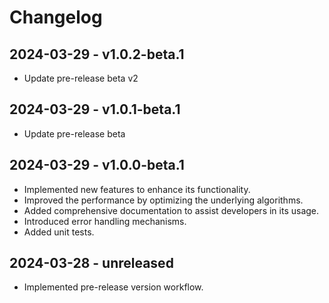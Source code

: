 # Changelog

## 2024-03-29 - v1.0.2-beta.1
- Update pre-release beta v2

## 2024-03-29 - v1.0.1-beta.1
- Update pre-release beta

## 2024-03-29 - v1.0.0-beta.1
- Implemented new features to enhance its functionality.
- Improved the performance by optimizing the underlying algorithms.
- Added comprehensive documentation to assist developers in its usage.
- Introduced error handling mechanisms.
- Added unit tests.

## 2024-03-28 - unreleased
- Implemented pre-release version workflow.
